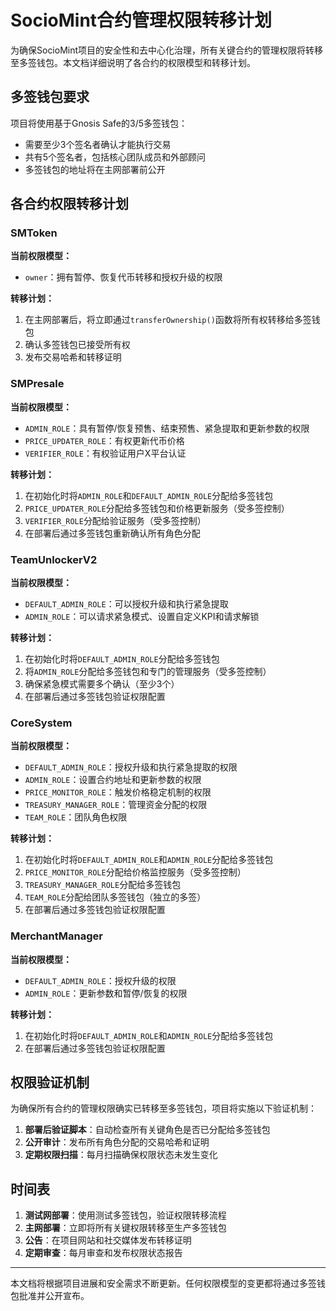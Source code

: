 # SocioMint合约管理权限转移计划

为确保SocioMint项目的安全性和去中心化治理，所有关键合约的管理权限将转移至多签钱包。本文档详细说明了各合约的权限模型和转移计划。

## 多签钱包要求

项目将使用基于Gnosis Safe的3/5多签钱包：
- 需要至少3个签名者确认才能执行交易
- 共有5个签名者，包括核心团队成员和外部顾问
- 多签钱包的地址将在主网部署前公开

## 各合约权限转移计划

### SMToken

**当前权限模型：**
- `owner`：拥有暂停、恢复代币转移和授权升级的权限

**转移计划：**
1. 在主网部署后，将立即通过`transferOwnership()`函数将所有权转移给多签钱包
2. 确认多签钱包已接受所有权
3. 发布交易哈希和转移证明

### SMPresale

**当前权限模型：**
- `ADMIN_ROLE`：具有暂停/恢复预售、结束预售、紧急提取和更新参数的权限
- `PRICE_UPDATER_ROLE`：有权更新代币价格
- `VERIFIER_ROLE`：有权验证用户X平台认证

**转移计划：**
1. 在初始化时将`ADMIN_ROLE`和`DEFAULT_ADMIN_ROLE`分配给多签钱包
2. `PRICE_UPDATER_ROLE`分配给多签钱包和价格更新服务（受多签控制）
3. `VERIFIER_ROLE`分配给验证服务（受多签控制）
4. 在部署后通过多签钱包重新确认所有角色分配

### TeamUnlockerV2

**当前权限模型：**
- `DEFAULT_ADMIN_ROLE`：可以授权升级和执行紧急提取
- `ADMIN_ROLE`：可以请求紧急模式、设置自定义KPI和请求解锁

**转移计划：**
1. 在初始化时将`DEFAULT_ADMIN_ROLE`分配给多签钱包
2. 将`ADMIN_ROLE`分配给多签钱包和专门的管理服务（受多签控制）
3. 确保紧急模式需要多个确认（至少3个）
4. 在部署后通过多签钱包验证权限配置

### CoreSystem

**当前权限模型：**
- `DEFAULT_ADMIN_ROLE`：授权升级和执行紧急提取的权限
- `ADMIN_ROLE`：设置合约地址和更新参数的权限
- `PRICE_MONITOR_ROLE`：触发价格稳定机制的权限
- `TREASURY_MANAGER_ROLE`：管理资金分配的权限
- `TEAM_ROLE`：团队角色权限

**转移计划：**
1. 在初始化时将`DEFAULT_ADMIN_ROLE`和`ADMIN_ROLE`分配给多签钱包
2. `PRICE_MONITOR_ROLE`分配给价格监控服务（受多签控制）
3. `TREASURY_MANAGER_ROLE`分配给多签钱包
4. `TEAM_ROLE`分配给团队多签钱包（独立的多签）
5. 在部署后通过多签钱包验证权限配置

### MerchantManager

**当前权限模型：**
- `DEFAULT_ADMIN_ROLE`：授权升级的权限
- `ADMIN_ROLE`：更新参数和暂停/恢复的权限

**转移计划：**
1. 在初始化时将`DEFAULT_ADMIN_ROLE`和`ADMIN_ROLE`分配给多签钱包
2. 在部署后通过多签钱包验证权限配置

## 权限验证机制

为确保所有合约的管理权限确实已转移至多签钱包，项目将实施以下验证机制：

1. **部署后验证脚本**：自动检查所有关键角色是否已分配给多签钱包
2. **公开审计**：发布所有角色分配的交易哈希和证明
3. **定期权限扫描**：每月扫描确保权限状态未发生变化

## 时间表

1. **测试网部署**：使用测试多签钱包，验证权限转移流程
2. **主网部署**：立即将所有关键权限转移至生产多签钱包
3. **公告**：在项目网站和社交媒体发布转移证明
4. **定期审查**：每月审查和发布权限状态报告

---

本文档将根据项目进展和安全需求不断更新。任何权限模型的变更都将通过多签钱包批准并公开宣布。 